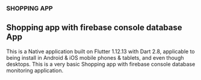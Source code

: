 ### SHOPPING APP 
## Shopping app with firebase console database App

This is a Native application built on Flutter 1.12.13 with Dart 2.8, applicable to being install in Android & iOS mobile phones & tablets, and even though desktops. This is a very basic Shopping app with firebase console database monitoring application.
